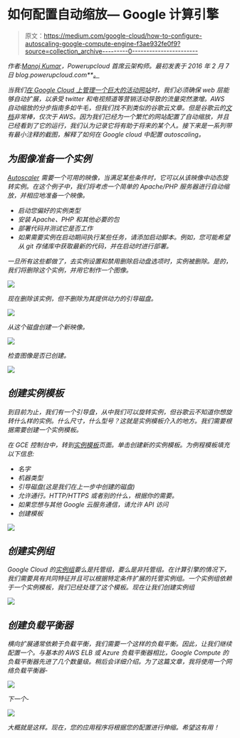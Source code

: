 # 如何配置自动缩放— Google 计算引擎

> 原文：<https://medium.com/google-cloud/how-to-configure-autoscaling-google-compute-engine-f3ae932fe0f9?source=collection_archive---------0----------------------->

*作者:*[*Manoj Kumar*](https://www.linkedin.com/in/manoj7city)*，Powerupcloud 首席云架构师。最初发表于 2016 年 2 月 7 日 blog.powerupcloud.com**[*。*](http://blog.powerupcloud.com/2016/02/07/how-to-configure-autoscaling-google-compute-engine/)*

*当我们[在 Google Cloud 上管理一个巨大的活动网站](http://blog.powerupcloud.com/2015/09/03/gohf_case_study/)时，我们必须确保 web 层能够自动扩展，以承受 twitter 和电视频道等营销活动导致的流量突然激增。AWS 自动缩放的分步指南多如牛毛，但我们找不到类似的谷歌云文章。但是谷歌云的[文档](https://cloud.google.com/docs/)非常棒，仅次于 AWS。因为我们已经为一个繁忙的网站配置了自动缩放，并且已经看到了它的运行，我们认为记录它将有助于将来的某个人。接下来是一系列带有最小注释的截图，解释了如何在 Google cloud 中配置 autoscaling。*

## *为图像准备一个实例*

*[Autoscaler](https://cloud.google.com/compute/docs/autoscaler/) 需要一个可用的映像，当满足某些条件时，它可以从该映像中动态旋转实例。在这个例子中，我们将考虑一个简单的 Apache/PHP 服务器进行自动缩放，并相应地准备一个映像。*

*   *启动您偏好的实例类型*
*   *安装 Apache、PHP 和其他必要的包*
*   *部署代码并测试它是否工作*
*   *如果需要实例在启动期间执行某些任务，请添加启动脚本。例如，您可能希望从 git 存储库中获取最新的代码，并在启动时进行部署。*

*一旦所有这些都做了，去实例设置和禁用删除启动盘选项时，实例被删除。是的，我们将删除这个实例，并用它制作一个图像。*

*![](img/b467ccdaf3b01caaedd6e236afe8d45d.png)*

*现在删除该实例，但不删除为其提供动力的引导磁盘。*

*![](img/829201aa05e1dc92a10e67bccbbb4215.png)*

*从这个磁盘创建一个新映像。*

*![](img/2e71bc5d2a8a8d3fe3e954e5dbaf3857.png)*

*检查图像是否已创建。*

*![](img/3b6ab51a1fdce1e9bc37cfb002fffa29.png)*

## *创建实例模板*

*到目前为止，我们有一个引导盘，从中我们可以旋转实例，但谷歌云不知道你想旋转什么样的实例。什么尺寸，什么型号？这就是实例模板介入的地方。我们需要根据需要创建一个实例模板。*

*在 GCE 控制台中，转到[实例模板](https://console.cloud.google.com/project/_/compute/instanceTemplates/list?_ga=1.17308798.637619450.1440397583)页面。单击创建新的实例模板。为例程模板填充以下信息:*

*   *名字*
*   *机器类型*
*   *引导磁盘(这是我们在上一步中创建的磁盘)*
*   *允许通行。HTTP/HTTPS 或者别的什么，根据你的需要。*
*   *如果您想与其他 Google 云服务通信，请允许 API 访问*
*   *创建模板*

*![](img/a0330afc071a344bc575d3e393892f44.png)*

## *创建实例组*

*Google Cloud 的[实例组](https://cloud.google.com/compute/docs/instance-groups/)要么是托管组，要么是非托管组。在计算引擎的情况下，我们需要具有共同特征并且可以根据特定条件扩展的托管实例组。一个实例组依赖于一个实例模板，我们已经处理了这个模板。现在让我们创建实例组*

*![](img/222641050fc243d4d7adfc8d19bd4a71.png)*

## *创建负载平衡器*

*横向扩展通常依赖于负载平衡，我们需要一个这样的负载平衡。因此，让我们继续配置一个。与基本的 AWS ELB 或 Azure 负载平衡器相比，Google Compute 的负载平衡器先进了几个数量级。稍后会详细介绍。为了这篇文章，我将使用一个网络负载平衡器-*

*![](img/f9386073bb134faeb0cbfef4bd52155b.png)*

*下一个-*

*![](img/bdda0b9f9bcaab48ef3e1487cb16ecc1.png)*

*大概就是这样。现在，您的应用程序将根据您的配置进行伸缩。希望这有用！*